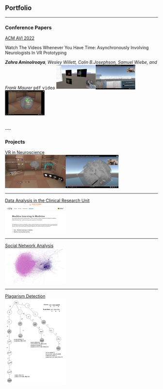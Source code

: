 
## Portfolio

---
### Conference Papers
  <div>
    <span style="display:inline">
            <u>ACM AVI 2022</u>
            <p>Watch The Videos Whenever You Have Time: Asynchronously Involving Neurologists In VR Prototyping</p>
            <i><b>Zahra Aminolroaya</b>, Wesley Willett, Colin B.Josephson, Samuel Wiebe, and Frank Maurer</i>
            <kbd>pdf</kbd>
            <kbd>video</kbd>
    </span>
  <span style="display:inline">
    <img src="images/1.png" width=130 height=80/><img src="images/2.png" width=130/><img src="images/3.png"  width=130/>
  </span>
  </div>
<br>
<br>
---

### Projects
[VR in Neuroscience](/sample_page)
<br>
<img src="images/EPES1.PNG" width=200/><img src="images/EPES2.png" width=174/>

---
[Data Analysis in the Clinical Research Unit](/pdf/sample_presentation.pdf)
<br>
<img src="images/CRU1.png" width=200/>

---
[Social Network Analysis](/pdf/sample_presentation.pdf)
<br>
<img src="images/SNA.png" width=200/>

---
[Plagarism Detection](/pdf/sample_presentation.pdf)
<br>
<img src="images/plag.png" width=200/>


